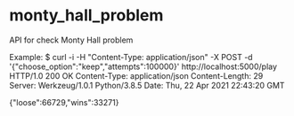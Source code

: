# monty_hall_problem
API for check Monty Hall problem

Example:
$ curl -i -H "Content-Type: application/json" -X POST -d '{"choose_option":"keep","attempts":100000}' http://localhost:5000/play
HTTP/1.0 200 OK
Content-Type: application/json
Content-Length: 29
Server: Werkzeug/1.0.1 Python/3.8.5
Date: Thu, 22 Apr 2021 22:43:20 GMT

{"loose":66729,"wins":33271}

